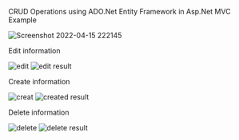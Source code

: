 CRUD Operations using ADO.Net Entity Framework in Asp.Net MVC Example

![Screenshot 2022-04-15 222145](https://user-images.githubusercontent.com/85798971/163658315-d779594e-c4d2-46b1-a253-bb6eb601305a.png)


Edit information

![edit](https://user-images.githubusercontent.com/85798971/163658318-b835dc9e-0fd5-4b68-b9ad-f688cb5341ff.png)
![edit result](https://user-images.githubusercontent.com/85798971/163658329-1454c258-047c-4565-b356-3efc078ff4eb.png)


Create information

![creat](https://user-images.githubusercontent.com/85798971/163658304-03ecfa5f-adc6-4303-bbb2-eebaa954bdcd.png)
![created result](https://user-images.githubusercontent.com/85798971/163658309-33e9f0ea-a460-417a-b247-a0c2ec623206.png)



Delete information

![delete](https://user-images.githubusercontent.com/85798971/163658342-001c25a9-b594-4ade-a180-99160abb67b8.png)
![delete result ](https://user-images.githubusercontent.com/85798971/163658346-af7b265b-4e94-4371-9d7f-59247c19ec03.png)
